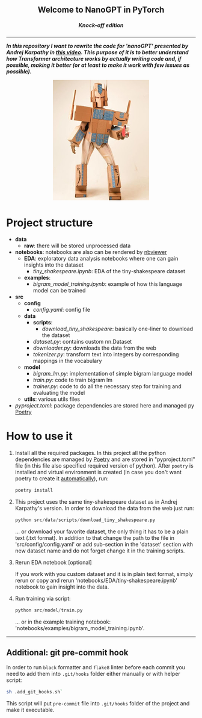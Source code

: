 <p>
    <h2 align="center">Welcome to NanoGPT in PyTorch</h2>
    <h5 align="center">Knock-off edition<h5>
</p>

 ***

In this repository I want to rewrite the code for 'nanoGPT' presented by Andrej Karpathy in [this video](https://www.youtube.com/watch?v=kCc8FmEb1nY).
This purpose of it is to better understand how Transformer architecture works by actually writing code and, if possible, making it better (or at least to make it work with few issues as possible).

<p align=center><img src="references/readme/amazon_prime.jpg"></p>

# Project structure

- **data**
  - **raw**: there will be stored unprocessed data
- **notebooks**: notebooks are also can be rendered by [nbviewer](https://nbviewer.org/)
  - **EDA**: exploratory data analysis notebooks where one can gain insights into the dataset
    - *tiny_shakespeare.ipynb*: EDA of the tiny-shakespeare dataset
  - **examples**:
    - *bigram_model_training.ipynb*: example of how this language model can be trained
- **src**
  - **config**
    - *config.yaml*: config file
  - **data**
    - **scripts**:
      - *download_tiny_shakespeare*: basically one-liner to download the dataset
    - *dataset.py*: contains custom nn.Dataset
    - *downloader.py*: downloads the data from the web
    - *tokenizer.py*: transform text into integers by corresponding mappings in the vocabulary
  - **model**
    - *bigram_lm.py*: implementation of simple bigram language model
    - *train.py*: code to train bigram lm
    - *trainer.py*: code to do all the necessary step for training and evaluating the model
  - **utils**: various utils files
- *pyproject.toml*: package dependencies are stored here and managed py [Poetry](https://python-poetry.org/)

# How to use it

1. Install all the required packages. In this project all the python dependencies are managed by [Poetry](https://python-poetry.org/) and are stored in "pyproject.toml" file (in this file also specified required version of python). After `poetry` is installed and virtual environment is created (in case you don't want poetry to create it [automatically](https://python-poetry.org/docs/configuration/#virtualenvscreate)), run:

    ```bash
    poetry install
    ```

2. This project uses the same tiny-shakespeare dataset as in Andrej Karpathy's version. In order to download the data from the web just run:

    ```python
    python src/data/scripts/download_tiny_shakespeare.py
    ```

    ... or download your favorite dataset, the only thing it has to be a plain text (.txt format). In addition to that change the path to the file in 'src/config/config.yaml' or add sub-section in the 'dataset' section with new dataset name and do not forget change it in the training scripts.

3. Rerun EDA notebook [optional]

    If you work with you custom dataset and it is in plain text format, simply rerun or copy and rerun 'notebooks/EDA/tiny-shakespeare.ipynb' notebook to gain insight into the data.

4. Run training via script:

    ```python
    python src/model/train.py
    ```

    ... or in the example training notebook: 'notebooks/examples/bigram_model_training.ipynb'.

***

## Additional: git pre-commit hook

In order to run `black` formatter and `flake8` linter before each commit you need to add them into `.git/hooks` folder either manually or with helper script:

```bash
sh .add_git_hooks.sh`
```

This script will put `pre-commit` file into `.git/hooks` folder of the project and make it executable.
